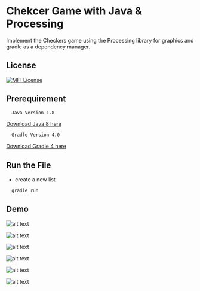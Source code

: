 
# Chekcer Game with Java & Processing

Implement the Checkers game using the Processing library for graphics and gradle as a dependency manager.

## License

[![MIT License](https://img.shields.io/badge/License-MIT-green.svg)](https://choosealicense.com/licenses/mit/)


## Prerequirement


```bash
  Java Version 1.8 
```
[Download Java 8 here](https://www.oracle.com/au/java/technologies/javase/javase8-archive-downloads.html)

```bash
  Gradle Version 4.0
```

[Download Gradle 4 here](https://gradle.org/releases/)

## Run the File

- create a new list
```bash
  gradle run
```
## Demo

![alt text](https://github.com/micaljohn60/public_imags/blob/main/Screenshot%202024-05-09%20at%2011.11.00%20PM.png?raw=true)

![alt text](https://github.com/micaljohn60/public_imags/blob/main/Screenshot%202024-05-09%20at%2011.11.09%20PM.png?raw=true)

![alt text](https://github.com/micaljohn60/public_imags/blob/main/Screenshot%202024-05-09%20at%2011.11.15%20PM.png?raw=true)

![alt text](https://github.com/micaljohn60/public_imags/blob/main/Screenshot%202024-05-09%20at%2011.11.24%20PM.png?raw=true)

![alt text](https://github.com/micaljohn60/public_imags/blob/main/Screenshot%202024-05-09%20at%2011.11.46%20PM.png?raw=true)

![alt text](https://github.com/micaljohn60/public_imags/blob/main/Screenshot%202024-05-09%20at%2011.13.05%20PM.png?raw=true)

